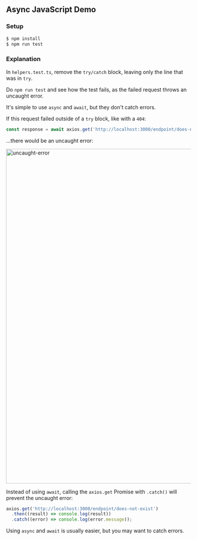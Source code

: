 ## Async JavaScript Demo

### Setup

```sh
$ npm install
$ npm run test
```

### Explanation

In `helpers.test.ts`, remove the `try/catch` block, leaving only the line that was in `try`.

Do `npm run test` and see how the test fails, as the failed request throws an uncaught error.

It's simple to use `async` and `await`, but they don't catch errors.

If this request failed outside of a `try` block, like with a `404`:

```js
const response = await axios.get('http://localhost:3000/endpoint/does-not-exist');
```

...there would be an uncaught error:

<img width="911" alt="uncaught-error" src="https://user-images.githubusercontent.com/4063887/88448568-c9db3980-ce04-11ea-8090-09493381762e.png">

Instead of using `await`, calling the `axios.get` Promise with `.catch()` will prevent the uncaught error:

```js
axios.get('http://localhost:3000/endpoint/does-not-exist')
  .then((result) => console.log(result))
  .catch((error) => console.log(error.message));
```

Using `async` and `await` is usually easier, but you may want to catch errors.

